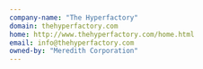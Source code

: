 ```yaml
---
company-name: "The Hyperfactory"
domain: thehyperfactory.com
home: http://www.thehyperfactory.com/home.html
email: info@thehyperfactory.com
owned-by: "Meredith Corporation"
---
```




